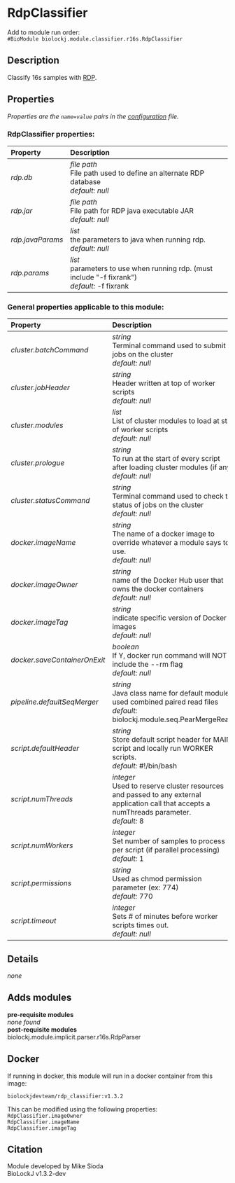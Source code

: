 # RdpClassifier
Add to module run order:                    
`#BioModule biolockj.module.classifier.r16s.RdpClassifier`

## Description 
Classify 16s samples with [RDP](http://rdp.cme.msu.edu/classifier/classifier.jsp).

## Properties 
*Properties are the `name=value` pairs in the [configuration](../../../Configuration#properties) file.*                   

### RdpClassifier properties: 
| Property| Description |
| :--- | :--- |
| *rdp.db* | _file path_ <br>File path used to define an alternate RDP database<br>*default:*  *null* |
| *rdp.jar* | _file path_ <br>File path for RDP java executable JAR<br>*default:*  *null* |
| *rdp.javaParams* | _list_ <br>the parameters to java when running rdp.<br>*default:*  *null* |
| *rdp.params* | _list_ <br>parameters to use when running rdp. (must include "-f fixrank")<br>*default:*  -f fixrank |

### General properties applicable to this module: 
| Property| Description |
| :--- | :--- |
| *cluster.batchCommand* | _string_ <br>Terminal command used to submit jobs on the cluster<br>*default:*  *null* |
| *cluster.jobHeader* | _string_ <br>Header written at top of worker scripts<br>*default:*  *null* |
| *cluster.modules* | _list_ <br>List of cluster modules to load at start of worker scripts<br>*default:*  *null* |
| *cluster.prologue* | _string_ <br>To run at the start of every script after loading cluster modules (if any)<br>*default:*  *null* |
| *cluster.statusCommand* | _string_ <br>Terminal command used to check the status of jobs on the cluster<br>*default:*  *null* |
| *docker.imageName* | _string_ <br>The name of a docker image to override whatever a module says to use.<br>*default:*  *null* |
| *docker.imageOwner* | _string_ <br>name of the Docker Hub user that owns the docker containers<br>*default:*  *null* |
| *docker.imageTag* | _string_ <br>indicate specific version of Docker images<br>*default:*  *null* |
| *docker.saveContainerOnExit* | _boolean_ <br>If Y, docker run command will NOT include the --rm flag<br>*default:*  *null* |
| *pipeline.defaultSeqMerger* | _string_ <br>Java class name for default module used combined paired read files<br>*default:*  biolockj.module.seq.PearMergeReads |
| *script.defaultHeader* | _string_ <br>Store default script header for MAIN script and locally run WORKER scripts.<br>*default:*  #!/bin/bash |
| *script.numThreads* | _integer_ <br>Used to reserve cluster resources and passed to any external application call that accepts a numThreads parameter.<br>*default:*  8 |
| *script.numWorkers* | _integer_ <br>Set number of samples to process per script (if parallel processing)<br>*default:*  1 |
| *script.permissions* | _string_ <br>Used as chmod permission parameter (ex: 774)<br>*default:*  770 |
| *script.timeout* | _integer_ <br>Sets # of minutes before worker scripts times out.<br>*default:*  *null* |

## Details 
*none*

## Adds modules 
**pre-requisite modules**                    
*none found*                   
**post-requisite modules**                    
biolockj.module.implicit.parser.r16s.RdpParser                   

## Docker 
If running in docker, this module will run in a docker container from this image:<br>
```
biolockjdevteam/rdp_classifier:v1.3.2
```
This can be modified using the following properties:<br>
`RdpClassifier.imageOwner`<br>
`RdpClassifier.imageName`<br>
`RdpClassifier.imageTag`<br>

## Citation 
Module developed by Mike Sioda                   
BioLockJ v1.3.2-dev

